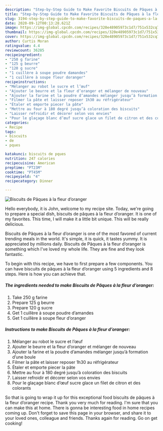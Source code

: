 ```yaml
---
description: "Step-by-Step Guide to Make Favorite Biscuits de Pâques à la fleur d’oranger"
title: "Step-by-Step Guide to Make Favorite Biscuits de Pâques à la fleur d’oranger"
slug: 3194-step-by-step-guide-to-make-favorite-biscuits-de-paques-a-la-fleur-doranger
date: 2020-09-12T00:13:28.621Z
image: https://img-global.cpcdn.com/recipes/320e48905973c1d7/751x532cq70/biscuits-de-paques-a-la-fleur-doranger-photo-principale-de-la-recette.jpg
thumbnail: https://img-global.cpcdn.com/recipes/320e48905973c1d7/751x532cq70/biscuits-de-paques-a-la-fleur-doranger-photo-principale-de-la-recette.jpg
cover: https://img-global.cpcdn.com/recipes/320e48905973c1d7/751x532cq70/biscuits-de-paques-a-la-fleur-doranger-photo-principale-de-la-recette.jpg
author: Curtis Moran
ratingvalue: 4.4
reviewcount: 36285
recipeingredient:
- "250 g farine"
- "125 g beurre"
- "120 g sucre"
- "1 cuillère à soupe poudre damandes"
- "1 cuillère à soupe fleur doranger"
recipeinstructions:
- "Mélanger au robot le sucre et l’œuf"
- "Ajouter le beurre et la fleur d’oranger et mélanger de nouveau"
- "Ajouter la farine et la poudre d’amandes mélanger jusqu’à formation d’une boule"
- "Filmer la pâte et laisser reposer 1h30 au réfrigérateur"
- "Étaler et emporte piecer la pâte"
- "Mettre au four à 180 degré jusqu’à coloration des biscuits"
- "Laisser refroidir et décorer selon vos envies"
- "Pour le glaçage blanc d’œuf sucre glace un filet de citron et des colorants"
categories:
- Recipe
tags:
- biscuits
- de
- pques

katakunci: biscuits de pques 
nutrition: 247 calories
recipecuisine: American
preptime: "PT23M"
cooktime: "PT45M"
recipeyield: "4"
recipecategory: Dinner

---
```



![Biscuits de Pâques à la fleur d’oranger](https://img-global.cpcdn.com/recipes/320e48905973c1d7/751x532cq70/biscuits-de-paques-a-la-fleur-doranger-photo-principale-de-la-recette.jpg)

Hello everybody, it is John, welcome to my recipe site. Today, we're going to prepare a special dish, biscuits de pâques à la fleur d’oranger. It is one of my favorites. This time, I will make it a little bit unique. This will be really delicious.



Biscuits de Pâques à la fleur d’oranger is one of the most favored of current trending meals in the world. It's simple, it is quick, it tastes yummy. It is appreciated by millions daily. Biscuits de Pâques à la fleur d’oranger is something which I've loved my whole life. They are fine and they look fantastic.


To begin with this recipe, we have to first prepare a few components. You can have biscuits de pâques à la fleur d’oranger using 5 ingredients and 8 steps. Here is how you can achieve that.

<!--inarticleads1-->

##### The ingredients needed to make Biscuits de Pâques à la fleur d’oranger:

1. Take 250 g farine
1. Prepare 125 g beurre
1. Prepare 120 g sucre
1. Get 1 cuillère à soupe poudre d’amandes
1. Get 1 cuillère à soupe fleur d’oranger




<!--inarticleads2-->

##### Instructions to make Biscuits de Pâques à la fleur d’oranger:

1. Mélanger au robot le sucre et l’œuf
1. Ajouter le beurre et la fleur d’oranger et mélanger de nouveau
1. Ajouter la farine et la poudre d’amandes mélanger jusqu’à formation d’une boule
1. Filmer la pâte et laisser reposer 1h30 au réfrigérateur
1. Étaler et emporte piecer la pâte
1. Mettre au four à 180 degré jusqu’à coloration des biscuits
1. Laisser refroidir et décorer selon vos envies
1. Pour le glaçage blanc d’œuf sucre glace un filet de citron et des colorants




So that is going to wrap it up for this exceptional food biscuits de pâques à la fleur d’oranger recipe. Thank you very much for reading. I'm sure that you can make this at home. There is gonna be interesting food in home recipes coming up. Don't forget to save this page in your browser, and share it to your loved ones, colleague and friends. Thanks again for reading. Go on get cooking!
